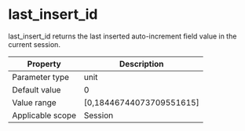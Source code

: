 last_insert_id
===================================
<!-- # docslug#/oceanbase-database/oceanbase-database/V4.0.0/last_insert_id-1-2-3-4-5 -->
last_insert_id returns the last inserted auto-increment field value in the current session.


| **Property** | **Description** |
|--------|-----------------------------|
| Parameter type | unit |
| Default value | 0 |
| Value range | [0,18446744073709551615] |
| Applicable scope | Session |


